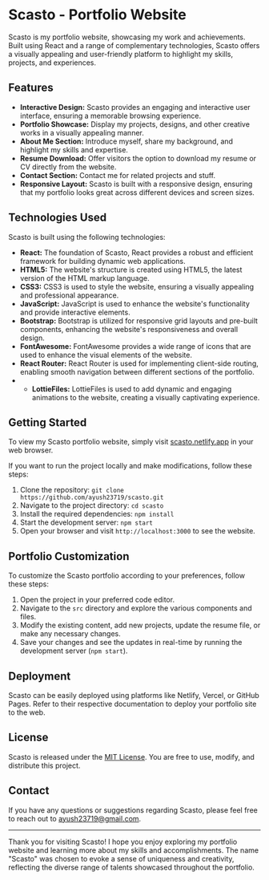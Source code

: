 # Scasto - Portfolio Website

Scasto is my portfolio website, showcasing my work and achievements. Built using React and a range of complementary technologies, Scasto offers a visually appealing and user-friendly platform to highlight my skills, projects, and experiences.

## Features

- **Interactive Design:** Scasto provides an engaging and interactive user interface, ensuring a memorable browsing experience.
- **Portfolio Showcase:** Display my projects, designs, and other creative works in a visually appealing manner.
- **About Me Section:** Introduce myself, share my background, and highlight my skills and expertise.
- **Resume Download:** Offer visitors the option to download my resume or CV directly from the website.
- **Contact Section:** Contact me for related projects and stuff.
- **Responsive Layout:** Scasto is built with a responsive design, ensuring that my portfolio looks great across different devices and screen sizes.

## Technologies Used

Scasto is built using the following technologies:

- **React:** The foundation of Scasto, React provides a robust and efficient framework for building dynamic web applications.
- **HTML5:** The website's structure is created using HTML5, the latest version of the HTML markup language.
- **CSS3:** CSS3 is used to style the website, ensuring a visually appealing and professional appearance.
- **JavaScript:** JavaScript is used to enhance the website's functionality and provide interactive elements.
- **Bootstrap:** Bootstrap is utilized for responsive grid layouts and pre-built components, enhancing the website's responsiveness and overall design.
- **FontAwesome:** FontAwesome provides a wide range of icons that are used to enhance the visual elements of the website.
- **React Router:** React Router is used for implementing client-side routing, enabling smooth navigation between different sections of the portfolio.
- - **LottieFiles:** LottieFiles is used to add dynamic and engaging animations to the website, creating a visually captivating experience.

## Getting Started

To view my Scasto portfolio website, simply visit [scasto.netlify.app](https://scasto.netlify.app) in your web browser.

If you want to run the project locally and make modifications, follow these steps:

1. Clone the repository: `git clone https://github.com/ayush23719/scasto.git`
2. Navigate to the project directory: `cd scasto`
3. Install the required dependencies: `npm install`
4. Start the development server: `npm start`
5. Open your browser and visit `http://localhost:3000` to see the website.

## Portfolio Customization

To customize the Scasto portfolio according to your preferences, follow these steps:

1. Open the project in your preferred code editor.
2. Navigate to the `src` directory and explore the various components and files.
3. Modify the existing content, add new projects, update the resume file, or make any necessary changes.
4. Save your changes and see the updates in real-time by running the development server (`npm start`).

## Deployment

Scasto can be easily deployed using platforms like Netlify, Vercel, or GitHub Pages. Refer to their respective documentation to deploy your portfolio site to the web.

## License

Scasto is released under the [MIT License](https://opensource.org/licenses/MIT). You are free to use, modify, and distribute this project.

## Contact

If you have any questions or suggestions regarding Scasto, please feel free to reach out to [ayush23719@gmail.com](mailto:ayush23719@gmail.com).

---

Thank you for visiting Scasto! I hope you enjoy exploring my portfolio website and learning more about my skills and accomplishments. The name "Scasto" was chosen to evoke a sense of uniqueness and creativity, reflecting the diverse range of talents showcased throughout the portfolio.
